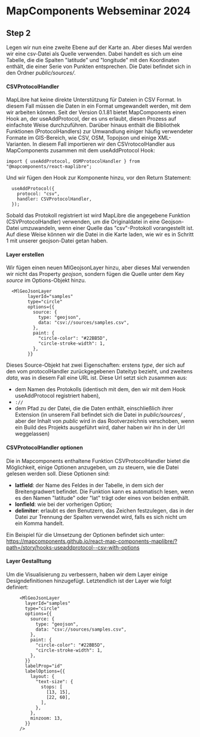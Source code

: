 # MapComponents Webseminar 2024

## Step 2


Legen wir nun eine zweite Ebene auf der Karte an. Aber dieses Mal werden wir eine csv-Datei als Quelle verwenden. Dabei handelt es sich um eine Tabelle, die die Spalten "latitude" und "longitude" mit den Koordinaten enthält, die einer Serie von Punkten entsprechen. Die Datei befindet sich in den Ordner *public/sources/*. 


#### CSVProtocolHandler
MapLibre hat keine direkte Unterstützung für Dateien in CSV Format. In diesem Fall müssen die Daten in ein Format umgewandelt werden, mit dem wir arbeiten können. 
Seit der Version 0.1.81 bietet MapComponents einen Hook an, der useAddProtocol, der es uns erlaubt, diesen Prozess auf einfachste Weise durchzuführen. Darüber hinaus enthält die Bibliothek Funktionen (ProtocolHandlers) zur Umwandlung einiger häufig verwendeter Formate im GIS-Bereich, wie CSV, OSM, Topojson und einige XML-Varianten.
In diesem Fall importieren wir den CSVrotocolHandler aus MapComponents zusammen mit dem useAddProtocol Hook:

```
import { useAddProtocol, OSMProtocolHandler } from "@mapcomponents/react-maplibre";

```
Und wir fügen den Hook zur Komponente hinzu, vor den Return Statement:

```
  useAddProtocol({
    protocol: "csv",
    handler: CSVProtocolHandler,
  });  
  ```
Sobald das Protokoll registriert ist wird MapLibre die angegebene Funktion (CSVProtocolHandler) verwenden, um die Originaldatei in eine Geojson-Datei umzuwandeln, wenn einer Quelle das "csv"-Protokoll vorangestellt ist. Auf diese Weise können wir die Datei in die Karte laden, wie wir es in Schritt 1 mit unserer geojson-Datei getan haben.

#### Layer erstellen

Wir fügen einen neuen MlGeojsonLayer hinzu, aber dieses Mal verwenden wir nicht das Property *geojson*, sondern fügen die Quelle unter dem Key *source* im Options-Objekt hinzu. 

```
  <MlGeoJsonLayer
        layerId="samples"
        type="circle"
        options={{
          source: {
            type: "geojson",
            data: "csv://sources/samples.csv",
          },
          paint: {
            "circle-color": "#22BB5D",
            "circle-stroke-width": 1,
          },
        }}
 ```

 Dieses Source-Objekt hat zwei Eigenschaften: erstens  *type*, der sich auf den vom protocolHandler zurückgegebenen Dateityp bezieht, und zweitens *data*, was in diesem Fall eine URL ist. Diese Url setzt sich zusammen aus:
- dem Namen des Protokolls (identisch mit dem, den wir mit dem Hook useAddProtocol registriert haben), 
- `://`
- dem Pfad zu der Datei, die die Daten enthält, einschließlich ihrer Extension (in unserem Fall befindet sich die Datei in *public/sources/* , aber der Inhalt von *public* wird in das Rootverzeichnis verschoben, wenn ein Build des Projekts ausgeführt wird, daher haben wir ihn in der Url weggelassen)

#### CSVProtocolHandler optionen
Die in Mapcomponents enthaltene Funktion CSVProtocolHandler bietet die Möglichkeit, einige Optionen anzugeben, um zu steuern, wie die Datei gelesen werden soll. Diese Optionen sind: 
- **latfield**: der Name des Feldes in der Tabelle, in dem sich der Breitengradwert befindet. Die Funktion kann es automatisch lesen, wenn es den Namen "latitude" oder "lat" trägt oder eines von beiden enthält. 
-	**lonfield**: wie bei der vorherigen Option;
-	**delimiter**: erlaubt es den Benutzern, das Zeichen festzulegen, das in der Datei zur Trennung der Spalten verwendet wird, falls es sich nicht um ein Komma handelt. 

Ein Beispiel für die Umsetzung der Optionen befindet sich unter: https://mapcomponents.github.io/react-map-components-maplibre/?path=/story/hooks-useaddprotocol--csv-with-options


#### Layer Gestalltung
Um die Visualisierung zu verbessern, haben wir dem Layer einige Designdefinitionen hinzugefügt. Letztendlich ist der Layer wie folgt definiert: 
 ```
      <MlGeoJsonLayer
        layerId="samples"
        type="circle"
        options={{
          source: {
            type: "geojson",
            data: "csv://sources/samples.csv",
          },
          paint: {
            "circle-color": "#22BB5D",
            "circle-stroke-width": 1,
          },
        }}
        labelProp="id"
        labelOptions={{
          layout: {
            "text-size": {
              stops: [
                [13, 15],
                [22, 60],
              ],
            },
          },
          minzoom: 13,
        }}
      />
 ```

